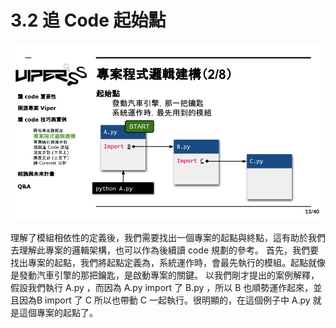 # 3.2 追 Code 起始點

![](../.gitbook/assets/coscup-versionpython-kai-yuan-ruan-ti-kao-gu-12.png)

理解了模組相依性的定義後，我們需要找出一個專案的起點與終點，這有助於我們去理解此專案的邏輯架構，也可以作為後續讀 code 規劃的參考。
首先，我們要找出專案的起點，我們將起點定義為，系統運作時，會最先執行的模組。起點就像是發動汽車引擎的那把鑰匙，是啟動專案的關鍵。
以我們剛才提出的案例解釋，假設我們執行 A.py ，而因為 A.py import 了 B.py ，所以 B 也順勢運作起來，並且因為B import 了 C 所以也帶動 C 一起執行。很明顯的，在這個例子中 A.py 就是這個專案的起點了。
